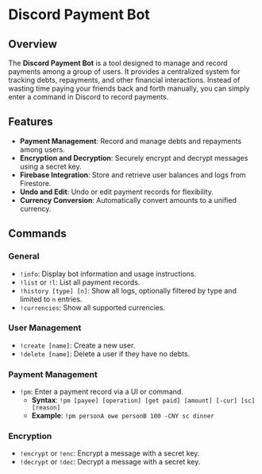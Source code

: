 # Discord Payment Bot

## Overview

The **Discord Payment Bot** is a tool designed to manage and record payments among a group of users. It provides a centralized system for tracking debts, repayments, and other financial interactions. Instead of wasting time paying your friends back and forth manually, you can simply enter a command in Discord to record payments.

## Features

- **Payment Management**: Record and manage debts and repayments among users.
- **Encryption and Decryption**: Securely encrypt and decrypt messages using a secret key.
- **Firebase Integration**: Store and retrieve user balances and logs from Firestore.
- **Undo and Edit**: Undo or edit payment records for flexibility.
- **Currency Conversion**: Automatically convert amounts to a unified currency.

## Commands

### General

- `!info`: Display bot information and usage instructions.
- `!list` or `!l`: List all payment records.
- `!history [type] [n]`: Show all logs, optionally filtered by type and limited to `n` entries.
- `!currencies`: Show all supported currencies.

### User Management

- `!create [name]`: Create a new user.
- `!delete [name]`: Delete a user if they have no debts.

### Payment Management

- `!pm`: Enter a payment record via a UI or command.
  - **Syntax**: `!pm [payee] [operation] [get paid] [amount] [-cur] [sc] [reason]`
  - **Example**: `!pm personA owe personB 100 -CNY sc dinner`

### Encryption

- `!encrypt` or `!enc`: Encrypt a message with a secret key.
- `!decrypt` or `!dec`: Decrypt a message with a secret key.
